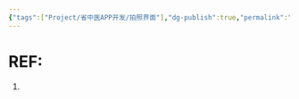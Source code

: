 ```yaml
---
{"tags":["Project/省中医APP开发/拍照界面"],"dg-publish":true,"permalink":"/Project/省中医APP开发/APP的舌诊报告界面/","dgPassFrontmatter":true}
---
```





# REF:
1. 



